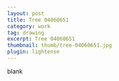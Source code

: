 ```yaml
---
layout: post
title: Tree 04060651
category: work
tag: drawing
excerpt: Tree 04060651
thumbnail: thumb/tree-04060651.jpg
plugin: lightense
---
```


blank
